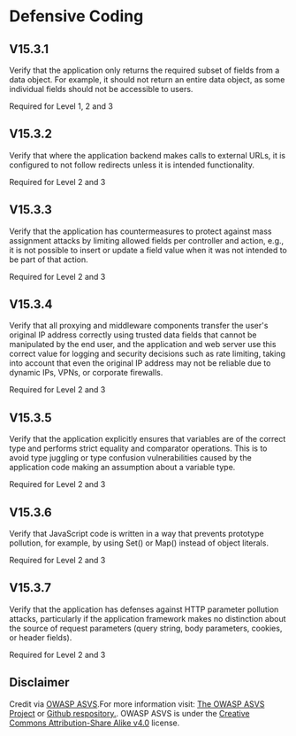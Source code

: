 # Defensive Coding
## V15.3.1
Verify that the application only returns the required subset of fields from a data object. For example, it should not return an entire data object, as some individual fields should not be accessible to users.
Required for Level 1, 2 and 3
## V15.3.2
Verify that where the application backend makes calls to external URLs, it is configured to not follow redirects unless it is intended functionality.
Required for Level 2 and 3
## V15.3.3
Verify that the application has countermeasures to protect against mass assignment attacks by limiting allowed fields per controller and action, e.g., it is not possible to insert or update a field value when it was not intended to be part of that action.
Required for Level 2 and 3
## V15.3.4
Verify that all proxying and middleware components transfer the user's original IP address correctly using trusted data fields that cannot be manipulated by the end user, and the application and web server use this correct value for logging and security decisions such as rate limiting, taking into account that even the original IP address may not be reliable due to dynamic IPs, VPNs, or corporate firewalls.
Required for Level 2 and 3
## V15.3.5
Verify that the application explicitly ensures that variables are of the correct type and performs strict equality and comparator operations. This is to avoid type juggling or type confusion vulnerabilities caused by the application code making an assumption about a variable type.
Required for Level 2 and 3
## V15.3.6
Verify that JavaScript code is written in a way that prevents prototype pollution, for example, by using Set() or Map() instead of object literals.
Required for Level 2 and 3
## V15.3.7
Verify that the application has defenses against HTTP parameter pollution attacks, particularly if the application framework makes no distinction about the source of request parameters (query string, body parameters, cookies, or header fields).
Required for Level 2 and 3
## Disclaimer
Credit via [OWASP ASVS](https://owasp.org/www-project-application-security-verification-standard/).For more information visit: [The OWASP ASVS Project](https://owasp.org/www-project-application-security-verification-standard/) or [Github respository.](https://github.com/OWASP/ASVS). OWASP ASVS is under the [Creative Commons Attribution-Share Alike v4.0](https://github.com/OWASP/ASVS/blob/v5.0.0/LICENSE.md) license.
